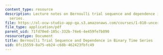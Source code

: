 ```yaml
---
content_type: resource
description: Lecture notes on Bernoulli trial sequence and dependence in binary time
  series.
file: https://ol-ocw-studio-app-qa.s3.amazonaws.com/courses/1-010-uncertainty-in-engineering-fall-2008/8fc155598a75eb24c68b462423fbfc49_app_05.pdf
file_type: application/pdf
parent_uid: 71fd70ed-185c-332b-74e6-4e459fe7b890
resourcetype: Document
title: Bernoulli Trial Sequence and Dependence in Binary Time Series
uid: 8fc15559-8a75-eb24-c68b-462423fbfc49
---
```

